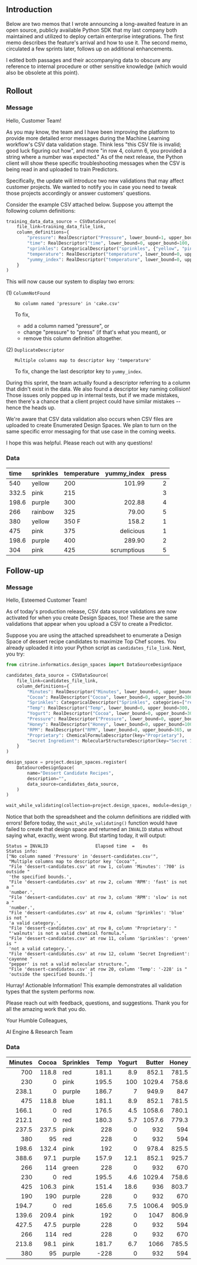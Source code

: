 ## Introduction

Below are two memos that I wrote announcing a long-awaited feature in an open
source, publicly available Python SDK that my last company both maintained and
utilized to deploy certain enterprise integrations. The first memo
describes the feature's arrival and how to use it. The second memo, circulated
a few sprints later, follows up on additional enhancements.

I edited both passages and their accompanying data to obscure any reference to
internal procedure or other sensitive knowledge (which would also be
obsolete at this point).

## Rollout

### Message

Hello, Customer Team!

As you may know, the team and I have been improving the platform to provide more
detailed error messages during the Machine Learning workflow's CSV data
validation stage. Think less "this CSV file is invalid; good luck figuring
out how", and more "in row 4, column 6, you provided a string where a number was
expected." As of the next release, the Python client will show these specific
troubleshooting messages when the CSV is being read in and uploaded to train
Predictors.

Specifically, the update will introduce two new validations that may affect
customer projects. We wanted to notify you in case you need to tweak those
projects accordingly or answer customers' questions.

Consider the example CSV attached below. Suppose you attempt the following
column definitions:

```python
training_data_data_source = CSVDataSource(
    file_link=training_data_file_link,
    column_definitions={
        "pressure": RealDescriptor("Pressure", lower_bound=1, upper_bound=5, units="Pa"),
        "time": RealDescriptor("time", lower_bound=0, upper_bound=100, units="s"),
        "sprinkles": CategoricalDescriptor("sprinkles", {"yellow", "pink", "purple"}),
        "temperature": RealDescriptor("temperature", lower_bound=0, upper_bound=10, units="F"),
        "yummy_index": RealDescriptor("temperature", lower_bound=0, upper_bound=300, units="")
    }
)
```

This will now cause our system to display two errors:

(1) `ColumnNotFound`

<ul>

```
No column named 'pressure' in 'cake.csv'
```

To fix,

- add a column named "pressure", or
- change "pressure" to "press" (if that's what you meant), or
- remove this column definition altogether.
</ul>

(2) `DuplicateDescriptor`

<ul>

```
Multiple columns map to descriptor key 'temperature'
```

To fix, change the last descriptor key to `yummy_index`.
</ul>

During this sprint, the team actually found a descriptor referring to a
column that didn't exist in the data. We also found a descriptor key naming
collision! Those issues only popped up in internal tests, but if we made
mistakes, then there's a chance that a client project could have similar
mistakes -- hence the heads up.

We're aware that CSV data validation also occurs when CSV files are uploaded
to create Enumerated Design Spaces. We plan to turn on the same specific error
messaging for that use case in the coming weeks.

I hope this was helpful. Please reach out with any questions!


### Data

| time     | sprinkles | temperature | yummy_index | press |
| :--------|:----------| :-----------|------------:|------:|
| 540      | yellow    | 200         | 101.99      | 2     |
| 332.5    | pink      | 215         |             | 3     |
| 198.6    | purple    | 300         | 202.88      | 4     |
| 266      | rainbow   | 325         | 79.00       | 5     |
| 380      | yellow    | 350 F       | 158.2       | 1     |
| 475      | pink      | 375         | delicious   | 1     |
| 198.6    | purple    | 400         | 289.90      | 2     |
| 304      | pink      | 425         | scrumptious | 5     |


## Follow-up

### Message

Hello, Esteemed Customer Team!

As of today's production release, CSV data source validations are now activated
for when you create Design Spaces, too! These are the same validations that
appear when you upload a CSV to create a Predictor.

Suppose you are using the attached spreadsheet to enumerate a Design Space of
dessert recipe candidates to maximize Top Chef scores. You already uploaded it
into your Python script as `candidates_file_link`. Next, you try:

```python
from citrine.informatics.design_spaces import DataSourceDesignSpace

candidates_data_source = CSVDataSource(
    file_link=candidates_file_link,
    column_definitions={
        "Minutes": RealDescriptor("Minutes", lower_bound=0, upper_bound=600, units="s"),
        "Cocoa": RealDescriptor("Cocoa", lower_bound=0, upper_bound=300, units=""),
        "Sprinkles": CategoricalDescriptor("Sprinkles", categories=["red", "pink", "purple"]),
        "Temp": RealDescriptor("Temp", lower_bound=0, upper_bound=300, units=""),
        "Yogurt": RealDescriptor("Cocoa", lower_bound=0, upper_bound=300, units=""),
        "Pressure": RealDescriptor("Pressure", lower_bound=0, upper_bound=10000, units=""),
        "Honey": RealDescriptor("Honey", lower_bound=0, upper_bound=10000, units=""),
        "RPM": RealDescriptor("RPM", lower_bound=0, upper_bound=365, units=""),
        "Proprietary": ChemicalFormulaDescriptor(key="Proprietary"),
        "Secret Ingredient": MolecularStructureDescriptor(key="Secret Ingredient")
    }
)

design_space = project.design_spaces.register(
    DataSourceDesignSpace(
        name="Dessert Candidate Recipes",
        description="",
        data_source=candidates_data_source,
    )
)

wait_while_validating(collection=project.design_spaces, module=design_space, print_status_info=True)
```

Notice that both the spreadsheet and the column definitions are riddled with
errors! Before today, the `wait_while_validating()` function would have failed
to create that design space and returned an `INVALID` status without saying
what, exactly, went wrong. But starting today, it will output:

```
Status = INVALID                  Elapsed time  =   0s
Status info:
["No column named 'Pressure' in 'dessert-candidates.csv'",
 "Multiple columns map to descriptor key 'Cocoa'",
 "File 'dessert-candidates.csv' at row 1, column 'Minutes': '700' is outside "
 'the specified bounds.',
 "File 'dessert-candidates.csv' at row 2, column 'RPM': 'fast' is not a "
 'number.',
 "File 'dessert-candidates.csv' at row 3, column 'RPM': 'slow' is not a "
 'number.',
 "File 'dessert-candidates.csv' at row 4, column 'Sprinkles': 'blue' is not "
 'a valid category.',
 "File 'dessert-candidates.csv' at row 8, column 'Proprietary': "
 "'walnuts' is not a valid chemical formula.",
 "File 'dessert-candidates.csv' at row 11, column 'Sprinkles': 'green' is "
 'not a valid category.',
 "File 'dessert-candidates.csv' at row 12, column 'Secret Ingredient': 'cayenne "
 "pepper' is not a valid molecular structure.",
 "File 'dessert-candidates.csv' at row 20, column 'Temp': '-228' is "
 'outside the specified bounds.']
```

Hurray! Actionable Information! This example demonstrates all validation types
that the system performs now.

Please reach out with feedback, questions, and suggestions. Thank you for all
the amazing work that you do.

Your Humble Colleagues,

AI Engine & Research Team


### Data



| Minutes | Cocoa   | Sprinkles   | Temp  | Yogurt | Butter  | Honey   | RPM  | Proprietary | Secret Ingredient                                                              |
|--------:|--------:|:------------| -----:|-------:| -------:|--------:|-----:|:----------- |:---------------------------------------------------------------------------|
| 700     | 118.8   | red         | 181.1 | 8.9    | 852.1   | 781.5   | 56   | Ca1.89      | N=1C=CC=2SC=3C=4N=CC(=CC4NC3C2C1)C=5[Se]C=CC5
| 230     | 0       | pink        | 195.5 | 100    | 1029.4  | 758.6   | fast | Ge12.53     | N=1SN=C2C1C=CC=3[Se]C=4C=5C=CC(=CC5NC4C23)C=6SC=C7NC=CC67
| 238.1   | 0       | purple      | 186.7 | 7      | 949.9   | 847     | slow | Pd0.5       | N=1SN=C2C1C=CC=C2C3=CC=4[Se]C=5C=6N=CC=CC6C=NC5C4N3
| 475     | 118.8   | blue        | 181.1 | 8.9    | 852.1   | 781.5   | 91   | Rb0.5       | N=1SN=C2C1C=CC3=CC=C4C(N=CC=5C=C(C6=NSN=C6C54)C7=CC=CC7)=C23
| 166.1   | 0       | red         | 176.5 | 4.5    | 1058.6  | 780.1   | 56   | Fe0.735     | N=1C=NC(=NC1)C=2N=CC3=C(C2)C=4C=CC=CC4C5=C3C6=CSC=C6C=7C=CCC75
| 212.1   | 0       | red         | 180.3 | 5.7    | 1057.6  | 779.3   | 100  | Zn2.155     | N=1SN=C2C1C=3C=CNC3C=4C5=COC=C5C=6C=C(C=7SC=C8C=CNC87)CC6C24
| 237.5   | 237.5   | pink        | 228   | 0      | 932     | 594     | 365  | Mg0.88      | N=1SN=C2C1C=CC=3OC4=C(OC=5C=C(C=6SC=C7OC=CC76)C8=CNC=C8C54)C32
| 380     | 95      | red         | 228   | 0      | 932     | 594     | 7    | walnuts     | N=1C=CC=2C(C1)=C3SC=4C=C(C=5SC=C6C5C=CC6)C7=COC=C7C4C3=C8C=CC=CC28
| 198.6   | 132.4   | pink        | 192   | 0      | 978.4   | 825.5   | 180  | V0.732      | N=1SN=C2C1C=CC=3N=CC4=C(C5=NSN=C5C=6C=C(C=7[Se]C=CC7)CC46)C32
| 388.6   | 97.1    | purple      | 157.9 | 12.1   | 852.1   | 925.7   | 56   | N0.03       | N=1C=C2C(=CC1C=3SC=C4C=C[Se]C43)C5=COC=C5C=6C2=C7C=CC=CC7=C8C=CCC86
| 266     | 114     | green       | 228   | 0      | 932     | 670     | 90   | Cu2.64      | N=1SN=C2C1C(=CC3=NC=C4C=5C=CC=CC5C6=CSC=C6C4=C32)C=7SC=C8C=C[Se]C87
| 230     | 0       | red         | 195.5 | 4.6    | 1029.4  | 758.6   | 3    | Rh0.25      | cayenne pepper
| 425     | 106.3   | pink        | 151.4 | 18.6   | 936     | 803.7   | 7    | Al12        | S1C=C2C(C=CC2)=C1C=3C=C4NC=5C=6[Se]C=CC6[SiH2]C5C4=C7C=CC=CC73
| 190     | 190     | purple      | 228   | 0      | 932     | 670     | 90   | K32.128     | N=1SN=C2C1C=CN=C2C=3SC(=C4OC=CC43)C5=CC=C(N5)C6=CC=CC7=CSC=C76
| 194.7   | 0       | red         | 165.6 | 7.5    | 1006.4  | 905.9   | 14   | Te21.53     | N=1C=NC(=NC1)C=2N=CC=3C=4N=CC=CC4C5=NSN=C5C3C2
| 139.6   | 209.4   | pink        | 192   | 0      | 1047    | 806.9   | 28   | Lu2         | S1C=CC=C1C=2[Se]C(=CC2)C=3SC(C=4SC=C5SC=CC54)=C6C=C[Se]C36
| 427.5   | 47.5    | purple      | 228   | 0      | 932     | 594     | 90   | Ba2         | O1C=C2C=CC=3C4=CCC=C4C5=C(C6=CSC=C6C=7C=C(C=8SC=CC8)CC75)C3C2=C1
| 266     | 114     | red         | 228   | 0      | 932     | 670     | 180  | Ni5.09      | N1=CC=CC=C1C2=CC=3NC=4C5=C(C=CC6=C[SiH2]C=C65)C7=COC=C7C4C3C8=C[SiH2]C=C28
| 213.8   | 98.1    | pink        | 181.7 | 6.7    | 1066    | 785.5   | 56   | Sb1.5       | O1C=2C=CC3=C[SiH2]C=C3C2C=4C=CC=5C=C(NC5C14)C=6SC=C7C=CNC76
| 380     | 95      | purple      | -228  | 0      | 932     | 594     | 180  | La0.275     | N=1SN=C2C1C=CC=C2C3=NC=C(C=4N=CC(=CC4)C5=CC=CC6=CCC=C65)C7=NSN=C73
